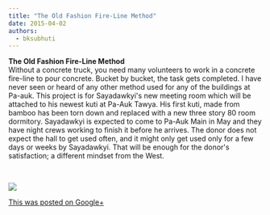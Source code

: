 ```yaml
---
title: "The Old Fashion Fire-Line Method"
date: 2015-04-02
authors: 
  - bksubhuti
---
```


**The Old Fashion Fire-Line Method**  
Without a concrete truck, you need many volunteers to work in a concrete fire-line to pour concrete. Bucket by bucket, the task gets completed. I have never seen or heard of any other method used for any of the buildings at Pa-auk. This project is for Sayadawkyi's new meeting room which will be attached to his newest kuti at Pa-Auk Tawya. His first kuti, made from bamboo has been torn down and replaced with a new three story 80 room dormitory. Sayadawkyi is expected to come to Pa-Auk Main in May and they have night crews working to finish it before he arrives. The donor does not expect the hall to get used often, and it might only get used only for a few days or weeks by Sayadawkyi. That will be enough for the donor's satisfaction; a different mindset from the West.  
  
﻿

![](https://lh3.googleusercontent.com/-aHnUCvxJRJQ/VR3Ujqf9mWI/AAAAAAAALN4/PNXUAIBWDrA/w506-h750/15%2B-%2B1)

[This was posted on Google+](https://plus.google.com/+BhikkhuSubhuti/posts/1KgizjQZSbM)
